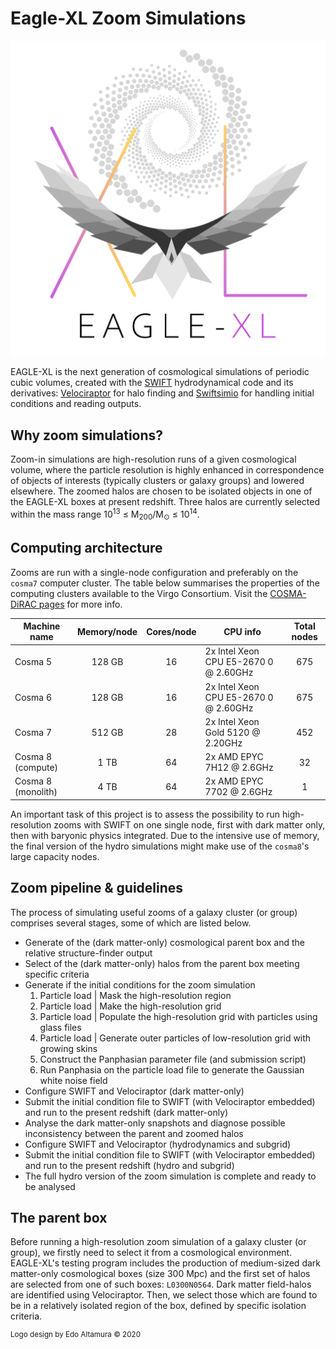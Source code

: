 Eagle-XL Zoom Simulations
==========
![EAGLE-XL Logo](img/xl-logo-light-crop.png)

EAGLE-XL is the next generation of cosmological simulations of periodic cubic volumes, created with the [SWIFT](https://github.com/SWIFTSIM) 
hydrodynamical code and its derivatives: [Velociraptor](https://github.com/SWIFTSIM/velociraptor-python) for halo finding 
and [Swiftsimio](https://github.com/SWIFTSIM/swiftsimio) for handling initial conditions and reading outputs.

Why zoom simulations?
------------
Zoom-in simulations are high-resolution runs of a given cosmological volume, where the particle resolution is highly
enhanced in correspondence of objects of interests (typically clusters or galaxy groups) and lowered elsewhere.
The zoomed halos are chosen to be isolated objects in one of the EAGLE-XL boxes at present redshift. Three halos
are currently selected within the mass range   10<sup>13</sup> &leq; M<sub>200</sub>/M<sub>&odot;</sub> &leq; 10<sup>14</sup>.

Computing architecture
------------
Zooms are run with a single-node configuration and preferably on the `cosma7` computer cluster. The table below summarises
the properties of the computing clusters available to the Virgo Consortium. Visit the [COSMA-DiRAC pages](https://www.dur.ac.uk/icc/cosma/)
for more info. 

| Machine name       | Memory/node   | Cores/node  | CPU info                                       | Total nodes        |
| ------------------ |:-------------:|:-----------:| ---------------------------------------------- |:------------------:|
| Cosma 5            | 128 GB        |   16        |   2x Intel Xeon CPU E5-2670 0 @ 2.60GHz        |   675              |
| Cosma 6            | 128 GB        |   16        |   2x Intel Xeon CPU E5-2670 0 @ 2.60GHz        |   675              |
| Cosma 7            | 512 GB        |   28        |   2x Intel Xeon Gold 5120 @ 2.20GHz            |   452              |
| Cosma 8 (compute)  | 1 TB          |   64        |   2x AMD EPYC 7H12 @ 2.6GHz                    |   32               |
| Cosma 8 (monolith) | 4 TB          |   64        |   2x AMD EPYC 7702 @ 2.6GHz                    |   1                |

An important task of this project is to assess the possibility to run high-resolution zooms with SWIFT on one single node,
first with dark matter only, then with baryonic physics integrated. Due to the intensive use of memory, the final version
of the hydro simulations might make use of the `cosma8`'s large capacity nodes. 

Zoom pipeline \& guidelines
------------
The process of simulating useful zooms of a galaxy cluster (or group) comprises several stages, some of which are listed below.

- Generate of the (dark matter-only) cosmological parent box and the relative structure-finder output 
- Select of the (dark matter-only) halos from the parent box meeting specific criteria
- Generate if the initial conditions for the zoom simulation
    1. Particle load | Mask the high-resolution region
    2. Particle load | Make the high-resolution grid
    3. Particle load | Populate the high-resolution grid with particles using glass files
    4. Particle load | Generate outer particles of low-resolution grid with growing skins
    5. Construct the Panphasian parameter file (and submission script)
    6. Run Panphasia on the particle load file to generate the Gaussian white noise field
- Configure SWIFT and Velociraptor (dark matter-only)
- Submit the initial condition file to SWIFT (with Velociraptor embedded) and run to the present redshift (dark matter-only)
- Analyse the dark matter-only snapshots and diagnose possible inconsistency between the parent and zoomed halos
- Configure SWIFT and Velociraptor (hydrodynamics and subgrid)
- Submit the initial condition file to SWIFT (with Velociraptor embedded) and run to the present redshift (hydro and subgrid)
- The full hydro version of the zoom simulation is complete and ready to be analysed


The parent box
------------
Before running a high-resolution zoom simulation of a galaxy cluster (or group), we firstly need to select it from a cosmological environment.
EAGLE-XL's testing program includes the production of medium-sized dark matter-only cosmological boxes (size 300 Mpc) and the first set of
halos are selected from one of such boxes: `L0300N0564`.
Dark matter field-halos are identified using Velociraptor. Then, we select those which are found to be in a relatively isolated region of 
the box, defined by specific isolation criteria. 

<sup>Logo design by Edo Altamura &copy; 2020</sup>